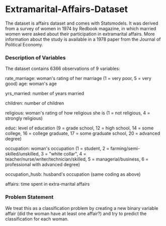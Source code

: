 # Extramarital-Affairs-Dataset
The dataset is affairs dataset and comes with Statsmodels. It was derived from a survey of women in 1974 by Redbook magazine, in which married women were asked about their participation in extramarital affairs. More information about the study is available in a 1978 paper from the Journal of Political Economy.

### Description of Variables
The dataset contains 6366 observations of 9 variables:

rate_marriage: woman's rating of her marriage (1 = very poor, 5 = very good)
age: woman's age

yrs_married: number of years married

children: number of children

religious: woman's rating of how religious she is (1 = not religious, 4 = strongly religious)

educ: level of education (9 = grade school, 12 = high school, 14 = some college, 16 = college graduate, 17 = some graduate school, 20 = advanced degree)

occupation: woman's occupation (1 = student, 2 = farming/semi-skilled/unskilled, 3 = "white collar", 4 = teacher/nurse/writer/technician/skilled, 5 = managerial/business, 6 = professional with advanced degree)

occupation_husb: husband's occupation (same coding as above)

affairs: time spent in extra-marital affairs

### Problem Statement
We treat this as a classification problem by creating a new binary variable affair (did the woman have at least one affair?) and try to predict the classification for each woman.

